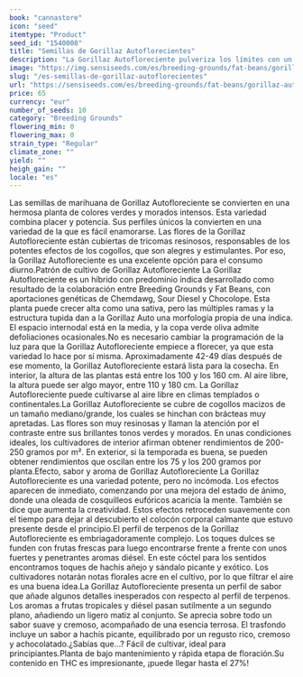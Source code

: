 ```yaml
---
book: "cannastore"
icon: "seed"
itemtype: "Product"
seed_id: "1540008"
title: "Semillas de Gorillaz Autoflorecientes"
description: "La Gorillaz Autofloreciente pulveriza los límites con un 27% de THC. Aroma diésel intenso y un sabor cremoso multicapa. Efectos calmantes. ¡Fácil de cultivar!"
image: "https://img.sensiseeds.com/es/breeding-grounds/fat-beans/gorillaz-autofloreciente-image.png"
slug: "/es-semillas-de-gorillaz-autoflorecientes"
url: "https://sensiseeds.com/es/breeding-grounds/fat-beans/gorillaz-autofloreciente?a_aid=cannastore"
price: 65
currency: "eur"
number_of_seeds: 10
category: "Breeding Grounds"
flowering_min: 0
flowering_max: 0
strain_type: "Regular"
climate_zone: ""
yield: ""
heigh_gain: ""
locale: "es"
---
```

Las semillas de marihuana de Gorillaz Autofloreciente se convierten en una hermosa planta de colores verdes y morados intensos. Esta variedad combina placer y potencia. Sus perfiles únicos la convierten en una variedad de la que es fácil enamorarse. Las flores de la Gorillaz Autofloreciente están cubiertas de tricomas resinosos, responsables de los potentes efectos de los cogollos, que son alegres y estimulantes. Por eso, la Gorillaz Autofloreciente es una excelente opción para el consumo diurno.Patrón de cultivo de Gorillaz Autofloreciente La Gorillaz Autofloreciente es un híbrido con predominio índica desarrollado como resultado de la colaboración entre Breeding Grounds y Fat Beans, con aportaciones genéticas de Chemdawg, Sour Diesel y Chocolope. Esta planta puede crecer alta como una sativa, pero las múltiples ramas y la estructura tupida dan a la Gorillaz Auto una morfología propia de una índica. El espacio internodal está en la media, y la copa verde oliva admite defoliaciones ocasionales.No es necesario cambiar la programación de la luz para que la Gorillaz Autofloreciente empiece a florecer, ya que esta variedad lo hace por sí misma. Aproximadamente 42-49 días después de ese momento, la Gorillaz Autofloreciente estará lista para la cosecha. En interior, la altura de las plantas está entre los 100 y los 160 cm. Al aire libre, la altura puede ser algo mayor, entre 110 y 180 cm. La Gorillaz Autofloreciente puede cultivarse al aire libre en climas templados o continentales.La Gorillaz Autofloreciente se cubre de cogollos macizos de un tamaño mediano/grande, los cuales se hinchan con brácteas muy apretadas. Las flores son muy resinosas y llaman la atención por el contraste entre sus brillantes tonos verdes y morados. En unas condiciones ideales, los cultivadores de interior afirman obtener rendimientos de 200-250 gramos por m². En exterior, si la temporada es buena, se pueden obtener rendimientos que oscilan entre los 75 y los 200 gramos por planta.Efecto, sabor y aroma de Gorillaz Autofloreciente La Gorillaz Autofloreciente es una variedad potente, pero no incómoda. Los efectos aparecen de inmediato, comenzando por una mejora del estado de ánimo, donde una oleada de cosquilleos eufóricos acaricia la mente. También se dice que aumenta la creatividad. Estos efectos retroceden suavemente con el tiempo para dejar al descubierto el colocón corporal calmante que estuvo presente desde el principio.El perfil de terpenos de la Gorillaz Autofloreciente es embriagadoramente complejo. Los toques dulces se funden con frutas frescas para luego encontrarse frente a frente con unos fuertes y penetrantes aromas diésel. En este cóctel para los sentidos encontramos toques de hachís añejo y sándalo picante y exótico. Los cultivadores notarán notas florales acre en el cultivo, por lo que filtrar el aire es una buena idea.La Gorillaz Autofloreciente presenta un perfil de sabor que añade algunos detalles inesperados con respecto al perfil de terpenos. Los aromas a frutas tropicales y diésel pasan sutilmente a un segundo plano, añadiendo un ligero matiz al conjunto. Se aprecia sobre todo un sabor suave y cremoso, acompañado de una esencia terrosa. El trasfondo incluye un sabor a hachís picante, equilibrado por un regusto rico, cremoso y achocolatado.¿Sabías que…? Fácil de cultivar, ideal para principiantes.Planta de bajo mantenimiento y rápida etapa de floración.Su contenido en THC es impresionante, ¡puede llegar hasta el 27%!
